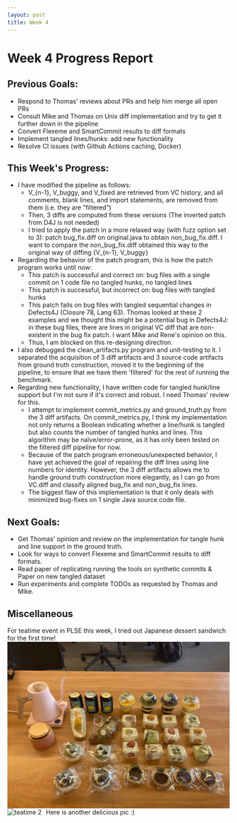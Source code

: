 ```yaml
---
layout: post
title: Week 4
---
```


# Week 4 Progress Report

## Previous Goals:
- Respond to Thomas' reviews about PRs and help him merge all open PRs
- Consult Mike and Thomas on Unix diff implementation and try to get it further down in the pipeline
- Convert Flexeme and SmartCommit results to diff formats
- Implement tangled lines/hunks: add new functionality
- Resolve CI issues (with Github Actions caching, Docker)

## This Week's Progress:
- I have modified the pipeline as follows:
  - V_{n-1}, V_buggy, and V_fixed are retrieved from VC history, and all comments, blank lines, and import statements, are removed from them (i.e. they are "filtered")
  - Then, 3 diffs are computed from these versions (The inverted patch from D4J is not needed)
  - I tried to apply the patch in a more relaxed way (with fuzz option set to 3): patch bug_fix.diff on original.java to obtain non_bug_fix.diff. I want to compare the non_bug_fix.diff obtained this way to the original way of diffing {V_{n-1}, V_buggy}
- Regarding the behavior of the patch program, this is how the patch program works until now:
  - This patch is successful and correct on: bug files with a single commit on 1 code file no tangled hunks, no tangled lines
  - This patch is successful, but incorrect on: bug files with tangled hunks
  - This patch fails on bug files with tangled sequential changes in Defects4J (Closure 78, Lang 63). Thomas looked at these 2 examples and we thought this might be a potential bug in Defects4J: in these bug files, there are lines in original VC diff that are non-existent in the bug fix patch. I want Mike and Rene's opinion on this.
  - Thus, I am blocked on this re-designing direction.
- I also debugged the clean_artifacts.py program and unit-testing to it. I separated the acquisition of 3 diff artifacts and 3 source code artifacts from ground truth construction, moved it to the beginning of the pipeline, to ensure that we have them 'filtered' for the rest of running the benchmark.
- Regarding new functionality, I have written code for tangled hunk/line support but I'm not sure if it's correct and robust. I need Thomas' review for this.
  - I attempt to implement commit_metrics.py and ground_truth.py from the 3 diff artifacts. On commit_metrics.py, I think my implementation not only returns a Boolean indicating whether a line/hunk is tangled but also counts the number of tangled hunks and lines. This algorithm may be naïve/error-prone, as it has only been tested on the filtered diff pipeline for now.
  - Because of the patch program erroneous/unexpected behavior, I have yet achieved the goal of  repairing the diff lines using line numbers for identity. However, the 3 diff artifacts allows me to handle ground truth construction more elegantly, as I can go from VC.diff and classify aligned bug_fix and non_bug_fix lines.
  - The biggest flaw of this implementation is that it only deals with minimized bug-fixes on 1 single Java source code file.

## Next Goals:
- Get Thomas' opinion and review on the implementation for tangle hunk and line support in the ground truth.
- Look for ways to convert Flexeme and SmartCommit results to diff formats.
- Read paper of replicating running the tools on synthetic commits & Paper on new tangled dataset
- Run experiments and complete TODOs as requested by Thomas and Mike.

## Miscellaneous
For teatime event in PLSE this week, I tried out Japanese dessert sandwich for the first time!
<img src="https://github.com/thanhdang2712/thanhdang2712.github.io/blob/master/images/Image from iOS.jpg"
     alt="teatime 1"
     style="float: left; margin-right: 10px;" />

Here is another delicious pic :)
<img src="https://github.com/thanhdang2712/thanhdang2712.github.io/blob/master/images/Image from iOS (1).jpg"
     alt="teatime 2"
     style="float: left; margin-right: 10px;" />
